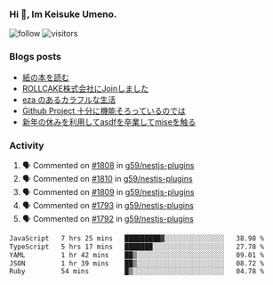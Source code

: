 ### Hi 👋, Im Keisuke Umeno.

<!--
**9renpoto/9renpoto** is a ✨ _special_ ✨ repository because its `README.md` (this file) appears on your GitHub profile.

Here are some ideas to get you started:

- 🔭 I’m currently working on ...
- 🌱 I’m currently learning ...
- 👯 I’m looking to collaborate on ...
- 🤔 I’m looking for help with ...
- 💬 Ask me about ...
- 📫 How to reach me: ...
- 😄 Pronouns: ...
- ⚡ Fun fact: ...
-->

![follow](https://img.shields.io/github/followers/9renpoto?label=Follow&style=social)
![visitors](https://komarev.com/ghpvc/?username=9renpoto&label=Profile%20views&color=0e75b6&style=flat)

### Blogs posts

<!-- BLOG-POST-LIST:START -->
- [紙の本を読む](https://9renpoto.win/entry/2024/02/25/reading-papar-book)
- [ROLLCAKE株式会社にJoinしました](https://9renpoto.win/entry/2024/02/11/join)
- [eza のあるカラフルな生活](https://9renpoto.win/entry/2024/02/01/eza)
- [Github Project 十分に機能そろっているのでは](https://9renpoto.win/entry/2024/01/14/gh-projects)
- [新年の休みを利用してasdfを卒業してmiseを触る](https://9renpoto.win/entry/2024/01/07/mise)
<!-- BLOG-POST-LIST:END -->

### Activity

<!--START_SECTION:activity-->
1. 🗣 Commented on [#1808](https://github.com/g59/nestjs-plugins/pull/1808#issuecomment-2017271360) in [g59/nestjs-plugins](https://github.com/g59/nestjs-plugins)
2. 🗣 Commented on [#1810](https://github.com/g59/nestjs-plugins/pull/1810#issuecomment-2017270529) in [g59/nestjs-plugins](https://github.com/g59/nestjs-plugins)
3. 🗣 Commented on [#1809](https://github.com/g59/nestjs-plugins/pull/1809#issuecomment-2017269890) in [g59/nestjs-plugins](https://github.com/g59/nestjs-plugins)
4. 🗣 Commented on [#1793](https://github.com/g59/nestjs-plugins/pull/1793#issuecomment-2017269352) in [g59/nestjs-plugins](https://github.com/g59/nestjs-plugins)
5. 🗣 Commented on [#1792](https://github.com/g59/nestjs-plugins/pull/1792#issuecomment-2017268109) in [g59/nestjs-plugins](https://github.com/g59/nestjs-plugins)
<!--END_SECTION:activity-->

<!--START_SECTION:waka-->

```txt
JavaScript   7 hrs 25 mins   █████████▓░░░░░░░░░░░░░░░   38.98 %
TypeScript   5 hrs 17 mins   ███████░░░░░░░░░░░░░░░░░░   27.78 %
YAML         1 hr 42 mins    ██▒░░░░░░░░░░░░░░░░░░░░░░   09.01 %
JSON         1 hr 39 mins    ██▒░░░░░░░░░░░░░░░░░░░░░░   08.72 %
Ruby         54 mins         █▒░░░░░░░░░░░░░░░░░░░░░░░   04.78 %
```

<!--END_SECTION:waka-->
